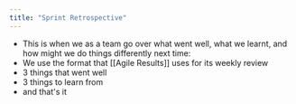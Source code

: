 ```yaml
---
title: "Sprint Retrospective"
---
```


- This is when we as a team go over what went well, what we learnt, and how might we do things differently next time:<span id='tyi3dwltb'/>
- We use the format that [[Agile Results]] uses for its weekly review<span id='SY_JKnXeB'/>
- 3 things that went well<span id='3iUpwXXH6'/>
- 3 things to learn from<span id='XYf9QR1sb'/>
- and that's it<span id='EAMOlAf4e'/>

